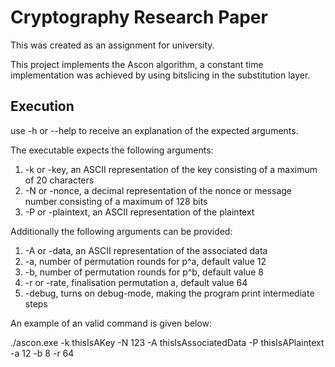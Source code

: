 # Cryptography Research Paper

This was created as an assignment for university.

This project implements the Ascon algorithm, a constant time implementation was achieved by using bitslicing in the substitution layer.

## Execution

use -h or --help to receive an explanation of the expected arguments.

The executable expects the following arguments:
  1. -k or -key, an ASCII representation of the key consisting of a maximum of 20 characters
  2. -N or -nonce, a decimal representation of the nonce or message number consisting of a maximum of 128 bits
  3. -P or -plaintext, an ASCII representation of the plaintext
  
Additionally the following arguments can be provided:
  1. -A or -data, an ASCII representation of the associated data
  2. -a, number of permutation rounds for p^a, default value 12
  3. -b, number of permutation rounds for p^b, default value 8
  4. -r or -rate, finalisation permutation a, default value 64
  5. -debug, turns on debug-mode, making the program print intermediate steps
  
An example of an valid command is given below:

  ./ascon.exe -k thisIsAKey -N 123 -A thisIsAssociatedData -P thisIsAPlaintext -a 12 -b 8 -r 64
